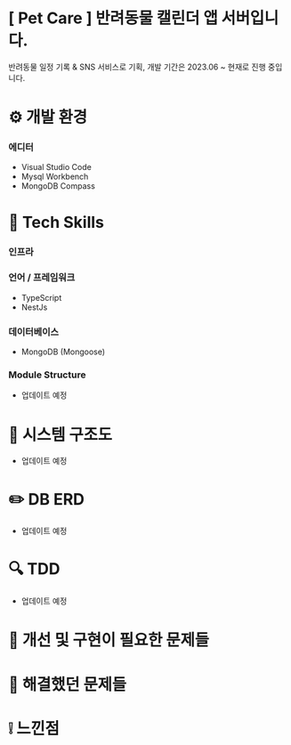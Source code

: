# [ Pet Care ] 반려동물 캘린더 앱 서버입니다.

반려동물 일정 기록 & SNS 서비스로 기획, 개발 기간은 2023.06 ~ 현재로 진행 중입니다.

# ⚙️ 개발 환경

### 에디터

- Visual Studio Code
- Mysql Workbench
- MongoDB Compass

# 🔨 Tech Skills

### 인프라

### 언어 / 프레임워크

- TypeScript
- NestJs

### 데이터베이스

- MongoDB (Mongoose)

### Module Structure

- 업데이트 예정

# 🧱 시스템 구조도

- 업데이트 예정

# ✏️ DB ERD

- 업데이트 예정

# 🔍 TDD

- 업데이트 예정

# 🚫 개선 및 구현이 필요한 문제들

# 📌 해결했던 문제들

# ❕ 느낀점
